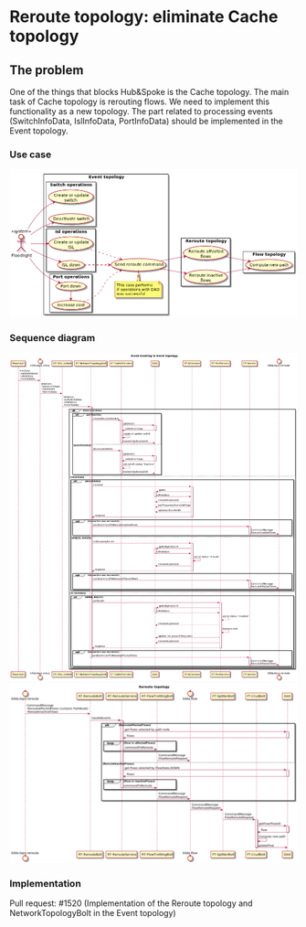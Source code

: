 # Reroute topology: eliminate Cache topology

## The problem 
One of the things that blocks Hub&Spoke is the Cache topology. The main task of Cache topology is rerouting flows. 
We need to implement this functionality as a new topology. The part related to processing events (SwitchInfoData,
IslInfoData, PortInfoData) should be implemented in the Event topology.
### Use case
![Use case of Reroute topology](./use-case-reroute-topology.png "Use case of Reroute topology")

### Sequence diagram
![Sequence diagram of event handling](./sequence-event-handling.png "Sequence diagram of event handling")
![Sequence diagram of Reroute topology](./sequence-reroute-topology.png "Sequence diagram of Reroute topology")

### Implementation
Pull request: #1520 (Implementation of the Reroute topology and NetworkTopologyBolt in the Event topology)
